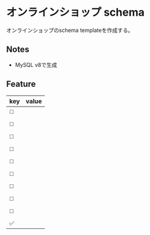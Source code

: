 # オンラインショップ schema

オンラインショップのschema templateを作成する。

## Notes

- MySQL v8で生成

## Feature

|key|value|
|:---|:---|
|◻️||スキーマを完成させる|
|◻️||ER図を作ってくれるツールを探す or 作る|
|◻️||データを生成する|
|◻️|||
|◻️|||
|◻️|||
|◻️|||
|◻️|||
|◻️|||
|✅||

